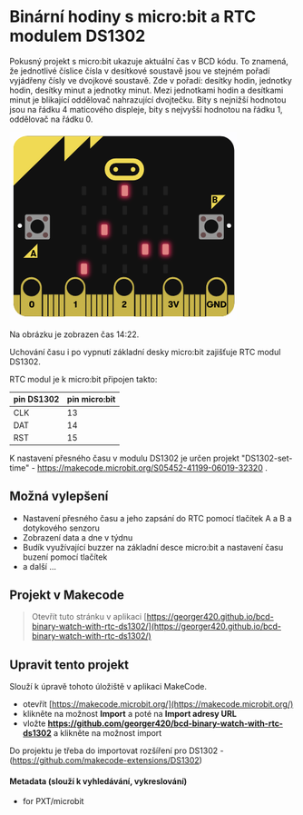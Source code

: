 # Binární hodiny s micro:bit a RTC modulem DS1302
Pokusný projekt s micro:bit ukazuje aktuální čas v BCD kódu. To znamená, že jednotlivé číslice čísla v desítkové soustavě jsou ve stejném pořadí vyjádřeny čísly ve dvojkové soustavě. Zde v pořadí: desítky hodin, jednotky hodin, desítky minut a jednotky minut. Mezi jednotkami hodin a desítkami minut je blikající oddělovač nahrazující dvojtečku. Bity s nejnižší hodnotou jsou na řádku 4 maticového displeje, bity s nejvyšší hodnotou na řádku 1, oddělovač na řádku 0.

![Micro:bit Binary Watch](mbit_bin_watch.png)

Na obrázku je zobrazen čas 14:22.

Uchování času i po vypnutí základní desky micro:bit zajišťuje RTC modul DS1302.

RTC modul je k micro:bit připojen takto:

| pin DS1302 | pin micro:bit |
|------------|---------------|
| CLK        | 13            |
| DAT        | 14            |
| RST        | 15            |

K nastavení přesného času v modulu DS1302 je určen projekt "DS1302-set-time" - https://makecode.microbit.org/S05452-41199-06019-32320 . 

## Možná vylepšení

- Nastavení přesného času a jeho zapsání do RTC pomocí tlačítek A a B a dotykového senzoru
- Zobrazení data a dne v týdnu
- Budík využívající buzzer na základní desce micro:bit a nastavení času buzení pomocí tlačítek
- a další ...

## Projekt v Makecode

> Otevřít tuto stránku v aplikaci [https://georger420.github.io/bcd-binary-watch-with-rtc-ds1302/](https://georger420.github.io/bcd-binary-watch-with-rtc-ds1302/)

## Upravit tento projekt

Slouží k úpravě tohoto úložiště v aplikaci MakeCode.

* otevřít [https://makecode.microbit.org/](https://makecode.microbit.org/)
* klikněte na možnost **Import** a poté na **Import adresy URL**
* vložte **https://github.com/georger420/bcd-binary-watch-with-rtc-ds1302** a klikněte na možnost import

Do projektu je třeba do importovat rozšíření pro DS1302 - (https://github.com/makecode-extensions/DS1302)

#### Metadata (slouží k vyhledávání, vykreslování)

* for PXT/microbit
<script src="https://makecode.com/gh-pages-embed.js"></script><script>makeCodeRender("{{ site.makecode.home_url }}", "{{ site.github.owner_name }}/{{ site.github.repository_name }}");</script>
